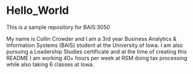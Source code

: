 # Hello_World
This is a sample repository for BAIS:3050

My name is Collin Crowder and I am a 3rd year Business Analytics & Information Systems (BAIS) student at the University of Iowa. I am also pursuing a Leadership Studies certificate and at the time of creating this README I am working 40+ hours per week at RSM doing tax processing while also taking 6 classes at Iowa.
